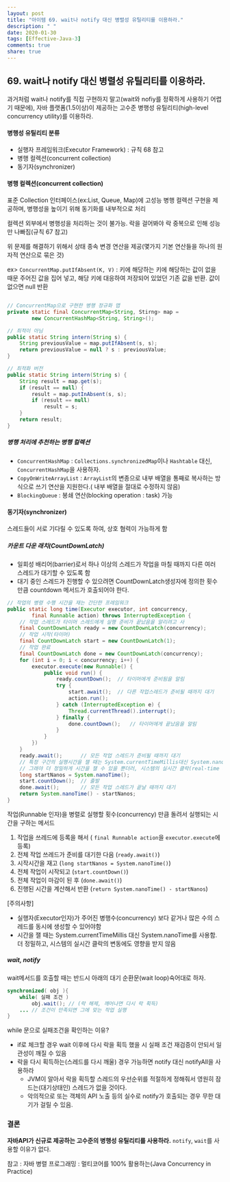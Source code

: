 ```yaml
---
layout: post
title: "아이템 69. wait나 notify 대신 병렬성 유틸리티를 이용하라."
description: " "
date: 2020-01-30
tags: [Effective-Java-3]
comments: true
share: true
---
```


## 69. wait나 notify 대신 병렬성 유틸리티를 이용하라.
과거처럼 wait나 notify를 직접 구현하지 말고(wait와 nofiy를 정확하게 사용하기 어렵기 때문에), 
자바 플랫폼(1.5이상)이 제공하는 고수준 병행성 유틸리티(high-level concurrency utility)를 이용하라.

#### 병행성 유틸리티 분류
- 실행자 프레임워크(Executor Framework) : 규칙 68 참고
- 병행 컬렉션(concurrent collection)
- 동기자(synchronizer)


#### 병행 컬렉션(concurrent collection)

표준 Collection 인터페이스(ex:List, Queue, Map)에 고성능 병행 컬렉션 구현을 제공하며, 병행성을 높이기 위해 동기화를 내부적으로 처리

컬렉션 외부에서 병행성을 처리하는 것이 불가능. 락을 걸어봐야 락 중복으로 인해 성능만 나빠짐(규칙 67 참고)

위 문제를 해결하기 위해서 상태 종속 변경 연산을 제공(몇가지 기본 연산들을 하나의 원자적 연산으로 묶은 것)

ex> ```ConcurrentMap.putIfAbsent(K, V)``` : 키에 해당하는 키에 해당하는 값이 없을 때문 주어진 값을 집어 넣고, 
해당 키에 대응하여 저장되어 있었던 기존 값을 반환. 값이 없으면 null 반환

```java

// ConcurrentMap으로 구현한 병행 정규화 맵
private static final ConcurrentMap<String, Stirng> map =
        new ConcurrentHashMap<String, String>();

// 최적이 아님
public static String intern(String s) {
    String previousValue = map.putIfAbsent(s, s);
    return previousValue = null ? s : previousValue;
}

// 최적화 버전
public static String intern(String s) {
    String result = map.get(s);
    if (result == null) {
        result = map.putInAbsent(s, s);
        if (result == null)
            result = s;
    }
    return result;
}
```


##### 병행 처리에 추천하는 병행 컬렉션
- ```ConcurrentHashMap``` : ```Collections.synchronizedMap```이나 ```Hashtable``` 대신, ```ConcurrentHashMap```을 사용하자.
- ```CopyOnWriteArrayList``` : ```ArrayList```의 변종으로 내부 배열을 통째로 복사하는 방식으로 쓰기 연산을 지원한다.( 내부 배열을 절대로 수정하지 않음)
- ```BlockingQueue``` : 봉쇄 연산(blocking operation : task) 가능


#### 동기자(synchronizer)
스레드들이 서로 기다릴 수 있도록 하여, 상호 혐력이 가능하게 함


##### 카운트 다운 래치(CountDownLatch)
- 일회성 배리어(barrier)로서 하나 이상의 스레드가 작업을 마칠 때까지 다른 여러 스레드가 대기할 수 있도록 함
- 대기 중인 스레드가 진행할 수 있으려면 CountDownLatch생성자에 정의한 횟수만큼 countdown 메서드가 호출되어야 한다.

```java
// 작업의 병령 수행 시간을 재는 간단한 프레임워크
public static long time(Executor executor, int concurrency,
        final Runnable action) throws InterruptedException {
    // 작업 스레드가 타이머 스레드에게 실행 준비가 끝났음을 알리려고 사
    final CountDownLatch ready = new CountDownLatch(concurrency);
    // 작업 시작(타이머)
    final CountDownLatch start = new CountDownLatch(1);
    // 작업 완료
    final CountDownLatch done = new CountDownLatch(concurrency);
    for (int i = 0; i < concurrency; i++) {
        executor.execute(new Runnable() {
            public void run() {
                ready.countDown();  // 타이머에게 준비됨을 알림
                try {
                    start.await();  // 다른 작업스레드가 준비될 때까지 대기
                    action.run();
                } catch (InterruptedException e) {
                    Thread.currentThread().interrupt();
                } finally {
                    done.countDown();   // 타이머에게 끝났음을 알림
                }
            }
        })
    }
    ready.await();      // 모든 작업 스레드가 준비될 때까지 대기
    // 특정 구간의 실행시간을 잴 때는 System.currentTimeMillis대신 System.nanoTime을 사용하자. 
    // 그래야 더 정밀하게 시간을 잴 수 있을 뿐더러, 시스템의 실시간 클락(real-time clock)변동에도 영향을 받지 않는다.
    long startNanos = System.nanoTime();
    start.countDown();  // 출발
    done.await();       // 모든 작업 스레드가 끝날 때까지 대기
    return System.nanoTime() - startNanos;
}
```
작업(Runnable 인자)을 병렬로 실행할 횟수(concurrency) 만큼 돌려서 실행되는 시간을 구하는 메서드

1. 작업을 쓰레드에 등록을 해서 ( ```final Runnable action```을 ```executor.execute```에 등록)
2. 전체 작업 쓰레드가 준비를 대기한 다음 (```ready.await()```)
3. 시작시간을 재고 (```long startNanos = System.nanoTime()```)
4. 전체 작업이 시작되고 (```start.countDown()```)
5. 전체 작업이 마감이 된 후 (```done.await()```)
6. 진행된 시간을 계산해서 반환 (```return System.nanoTime() - startNanos```)

[주의사항]
- 실행자(Executor인자)가 주어진 병행수(concurrency) 보다 같거나 많은 수의 스레드를 동시에 생성할 수 있어야함
- 시간을 잴 때는 System.currentTimeMillis 대신 System.nanoTime를 사용함. 더 정밀하고, 시스템의 실시간 클락의 변동에도 영향을 받지 않음


##### wait, notify
wait메서드를 호출할 때는 반드시 아래의 대기 순환문(wait loop)숙어대로 하자.
```java
synchronized( obj ){
    while( 실패 조건 )
        obj.wait(); // (락 해제, 깨어나면 다시 락 획득)
    ... // 조건이 만족되면 그에 맞는 작업 실행
}
```
while 문으로 실패조건을 확인하는 이유?

- if로 체크할 경우 wait 이후에 다시 락을 획득 했을 시 실패 조건 재검증이 안되서 일관성이 깨질 수 있음
- 락을 다시 획득하는(스레드를 다시 깨울) 경우 가능하면 notify 대신 notifyAll을 사용하라
  - JVM이 알아서 락을 획득할 스레드의 우선순위를 적절하게 정해줘서 영원히 잠드는(대기상태인) 스레드가 없을 것이다.
  - 악의적으로 또는 객체의 API 노출 등의 실수로 notify가 호출되는 경우 무한 대기가 걸릴 수 있음.



### 결론
__자바API가 신규로 제공하는 고수준의 병행성 유틸리티를 사용하라.__ ```notify```, ```wait```를 사용할 이유가 없다.


참고 : 자바 병렬 프로그래밍 : 멀티코어를 100% 활용하는(Java Concurrency in Practice)